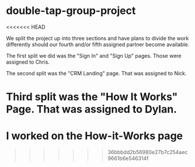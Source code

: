 # double-tap-group-project
<<<<<<< HEAD

We split the project up into three sections and have plans to divide the work differently should our fourth and/or fifth assigned partner become available.

The first split we did was the "Sign In" and "Sign Up" pages.
Those were assigned to Chris.

The second split was the "CRM Landing" page.
That was assigned to Nick.

Third split was the "How It Works" Page.
That was assigned to Dylan.
=======
<!--  Dylan's pages  -->

# I worked on the How-it-Works page
>>>>>>> 36bbbdd2b56980e27b7c254aec9661b6e546314f

